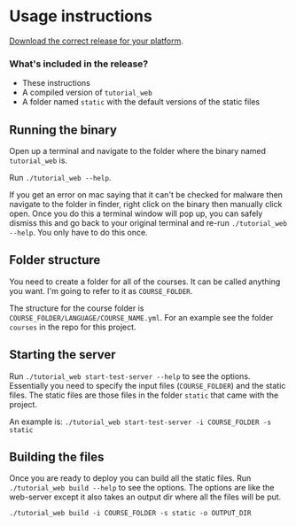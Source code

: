 # Usage instructions

[Download the correct release for your platform](https://github.com/louisdewar/tutorial_web/releases).

### What's included in the release?

- These instructions
- A compiled version of `tutorial_web`
- A folder named `static` with the default versions of the static files

## Running the binary

Open up a terminal and navigate to the folder where the binary named `tutorial_web` is.

Run `./tutorial_web --help`.

If you get an error on mac saying that it can't be checked for malware then navigate to the folder in finder, right click on the binary then manually click open. Once you do this a terminal window will pop up, you can safely dismiss this and go back to your original terminal and re-run `./tutorial_web --help`. You only have to do this once.

## Folder structure

You need to create a folder for all of the courses. It can be called anything you want. I'm going to refer to it as `COURSE_FOLDER`.

The structure for the course folder is `COURSE_FOLDER/LANGUAGE/COURSE_NAME.yml`.
For an example see the folder `courses` in the repo for this project.

## Starting the server

Run `./tutorial_web start-test-server --help` to see the options.
Essentially you need to specify the input files (`COURSE_FOLDER`) and the static files.
The static files are those files in the folder `static` that came with the project.

An example is: `./tutorial_web start-test-server -i COURSE_FOLDER -s static`

## Building the files

Once you are ready to deploy you can build all the static files.
Run `./tutorial_web build --help` to see the options.
The options are like the web-server except it also takes an output dir where all the files will be put.

`./tutorial_web build -i COURSE_FOLDER -s static -o OUTPUT_DIR`
